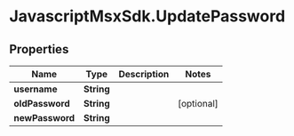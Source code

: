# JavascriptMsxSdk.UpdatePassword

## Properties

Name | Type | Description | Notes
------------ | ------------- | ------------- | -------------
**username** | **String** |  | 
**oldPassword** | **String** |  | [optional] 
**newPassword** | **String** |  | 


